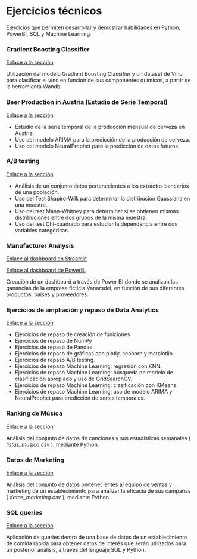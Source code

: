 # Ejercicios técnicos

Ejercicios que permiten desarrollar y demostrar habilidades en Python, PowerBI, SQL y Machine Learning.

### Gradient Boosting Classifier

[Enlace a la sección](https://github.com/AlbaBoga/WandbGradientBoostingClassifier)

Utilización del modelo Gradient Boosting Classifier y un dataset de Vino para clasificar el vino en función de sus componentes químicos, a partir de la herramienta Wandb.

### Beer Production in Austria (Estudio de Serie Temporal)

[Enlace a la sección](https://github.com/AlbaBoga/DataAnalyticsPorfolio/blob/main/TechnicalExercises/BeerProductionAustria.ipynb)

* Estudio de la serie temporal de la producción mensual de cerveza en Austria.
* Uso del modelo ARIMA para la predicción de la producción de cerveza.
* Uso del modelo NeuralProphet para la predicción de datos futuros.

### A/B testing

[Enlace a la sección](https://github.com/AlbaBoga/DataAnalyticsPorfolio/blob/main/TechnicalExercises/ABTesting.ipynb)

* Análisis de un conjunto datos pertenecientes a los extractos bancarios de una población.
* Uso del Test Shapiro-Wilk para determinar la distribución Gaussiana en una muestra.
* Uso del test Mann-Whitney para determinar si se obtienen mismas distribuciones entre dos grupos de la misma muestra.
* Uso del test Chi-cuadrado para estudiar la dependencia entre dos variables categóricas.

### Manufacturer Analysis

[Enlace al dashboard en Streamlit](https://manufacturer.streamlit.app/)

[Enlace al dashboard de PowerBi](https://github.com/AlbaBoga/DataAnalyticsPorfolio/blob/main/TechnicalExercises/ManufacturerAnalysis.pbix)

Creación de un dashboard a través de Power BI donde se analizan las ganancias de la empresa ficticia Vanarsdel, en función de sus diferentes productos, países y proveedores.

### Ejercicios de ampliación y repaso de Data Analytics

[Enlace a la sección](https://github.com/AlbaBoga/DataAnalyticsPorfolio/blob/main/TechnicalExercises/Ejercicios_ampliacion_Python.ipynb)

* Ejercicios de repaso de creación de funiciones
* Ejercicios de repaso de NumPy
* Ejercicios de repaso de Pandas
* Ejercicios de repaso de gráficas con plotly, seaborn y matplotlib.
* Ejercicios de repaso A/B testing.
* Ejercicios de repaso Machine Learning: regresión con KNN.
* Ejercicios de repaso Machine Learning: búsqueda de modelo de clasificación apropiado y uso de GridSearchCV.
* Ejercicios de repaso Machine Learning: clasificación con KMeans.
* Ejercicios de repaso Machine Learning: uso de modelo ARIMA y NeuralProphet para predicción de series temporales.

### Ranking de Música

[Enlace a la sección](https://github.com/AlbaBoga/DataAnalyticsPorfolio/blob/main/TechnicalExercises/Ejercicio_1_Ranking_de_m%C3%BAsica.ipynb)

Análisis del conjunto de datos de canciones y sus estadísticas semanales ( *listas_musica.csv* ), mediante Python.

### Datos de Marketing

[Enlace a la sección](https://github.com/AlbaBoga/DataAnalyticsPorfolio/blob/main/TechnicalExercises/Ejercicio_2_Datos_Marketing.ipynb)

Análisis del conjunto de datos pertenecientes al equipo de ventas y marketing de un establecimiento para analizar la eficacia de sus campañas ( *datos_marketing.csv* ), mediante Python.

### SQL queries

[Enlace a la sección](https://github.com/AlbaBoga/DataAnalyticsPorfolio/blob/main/TechnicalExercises/SQLqueries.ipynb)

Aplicación de queries dentro de una base de datos de un establecimiento de comida rápida para obtener datos de interés que serán utilizados para un posterior análisis, a través del lenguaje SQL y Python.
